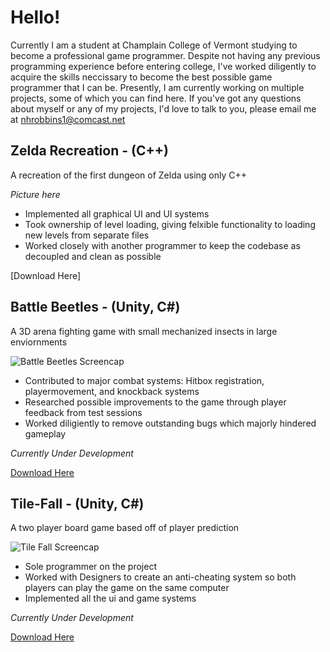 # **Hello!**

Currently I am a student at Champlain College of Vermont studying to become a professional game programmer. Despite not having any previous programming experience before entering college, I've worked diligently to acquire the skills neccissary to become the best possible game programmer that I can be. Presently, I am currently working on multiple projects, some of which you can find here. If you've got any questions about myself or any of my projects, I'd love to talk to you, please email me at nhrobbins1@comcast.net



## **Zelda Recreation - (C++)** 
A recreation of the first dungeon of Zelda using only C++


*Picture here*

* Implemented all graphical UI and UI systems
* Took ownership of level loading, giving felxible functionality to loading new levels from separate files 
* Worked closely with another programmer to keep the codebase as decoupled and clean as possible

[Download Here]

## **Battle Beetles - (Unity, C#)**
A 3D arena fighting game with small mechanized insects in large enviornments

![Battle Beetles Screencap](https://telden.github.io/images/BattleBeetlesScreencap.png)

* Contributed to major combat systems: Hitbox registration, playermovement, and knockback systems
* Researched possible improvements to the game through player feedback from test sessions
* Worked diligiently to remove outstanding bugs which majorly hindered gameplay

*Currently Under Development*

[Download Here](https://github.com/Telden/Battle-Beetles.git)


## **Tile-Fall - (Unity, C#)**
A two player board game based off of player prediction

![Tile Fall Screencap](https://telden.github.io/images/Tilefallscreencap.png)

* Sole programmer on the project
* Worked with Designers to create an anti-cheating system so both players can play the game on the same computer
* Implemented all the ui and game systems

*Currently Under Development*

[Download Here](https://github.com/Telden/Tile-Fall.git)

